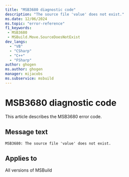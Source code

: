 ```yaml
---
title: "MSB3680 diagnostic code"
description: "The source file 'value' does not exist."
ms.date: 12/06/2024
ms.topic: "error-reference"
f1_keywords:
 - MSB3680
 - MSBuild.Move.SourceDoesNotExist
dev_langs:
  - "VB"
  - "CSharp"
  - "C++"
  - "FSharp"
author: ghogen
ms.author: ghogen
manager: mijacobs
ms.subservice: msbuild
---
```


# MSB3680 diagnostic code

<!-- :::ErrorDefinitionDescription::: -->
<!-- :::editable-content name="introDescription"::: -->
This article describes the MSB3680 error code.
<!-- :::editable-content-end::: -->

## Message text

```output
MSB3680: The source file 'value' does not exist.
```

<!-- :::editable-content name="postOutputDescription"::: -->
<!--
{StrBegin="MSB3680: "}
-->
<!-- :::editable-content-end::: -->
<!-- :::ErrorDefinitionDescription-end::: -->

## Applies to

All versions of MSBuild
